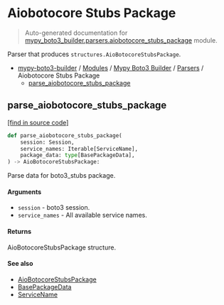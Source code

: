 # Aiobotocore Stubs Package

> Auto-generated documentation for [mypy_boto3_builder.parsers.aiobotocore_stubs_package](https://github.com/youtype/mypy_boto3_builder/blob/main/mypy_boto3_builder/parsers/aiobotocore_stubs_package.py) module.

Parser that produces `structures.AioBotocoreStubsPackage`.

- [mypy-boto3-builder](../../README.md#mypy_boto3_builder) / [Modules](../../MODULES.md#mypy-boto3-builder-modules) / [Mypy Boto3 Builder](../index.md#mypy-boto3-builder) / [Parsers](index.md#parsers) / Aiobotocore Stubs Package
    - [parse_aiobotocore_stubs_package](#parse_aiobotocore_stubs_package)

## parse_aiobotocore_stubs_package

[[find in source code]](https://github.com/youtype/mypy_boto3_builder/blob/main/mypy_boto3_builder/parsers/aiobotocore_stubs_package.py#L25)

```python
def parse_aiobotocore_stubs_package(
    session: Session,
    service_names: Iterable[ServiceName],
    package_data: type[BasePackageData],
) -> AioBotocoreStubsPackage:
```

Parse data for boto3_stubs package.

#### Arguments

- `session` - boto3 session.
- `service_names` - All available service names.

#### Returns

AioBotocoreStubsPackage structure.

#### See also

- [AioBotocoreStubsPackage](../structures/aiobotocore_stubs_package.md#aiobotocorestubspackage)
- [BasePackageData](../package_data.md#basepackagedata)
- [ServiceName](../service_name.md#servicename)
